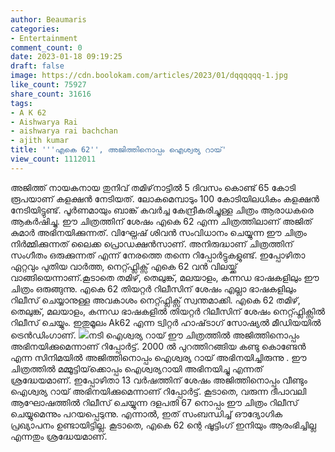 ```yaml
---
author: Beaumaris
categories:
- Entertainment
comment_count: 0
date: 2023-01-18 09:19:25
draft: false
image: https://cdn.boolokam.com/articles/2023/01/dqqqqqq-1.jpg
like_count: 75927
share_count: 31616
tags:
- A K 62
- Aishwarya Rai
- aishwarya rai bachchan
- ajith kumar
title: '''എകെ 62'', അജിത്തിനൊപ്പം ഐശ്വര്യ റായ്'
view_count: 1112011
---
```


അജിത്ത് നായകനായ തുനിവ് തമിഴ്‌നാട്ടിൽ 5 ദിവസം കൊണ്ട് 65 കോടി രൂപയാണ് കളക്ഷൻ നേടിയത്. ലോകമെമ്പാടും 100 കോടിയിലധികം കളക്ഷൻ നേടിയിട്ടുണ്ട്. പൂർണമായും ബാങ്ക് കവർച്ച കേന്ദ്രീകരിച്ചുള്ള ചിത്രം ആരാധകരെ ആകർഷിച്ചു. ഈ ചിത്രത്തിന് ശേഷം എകെ 62 എന്ന ചിത്രത്തിലാണ് അജിത് കുമാർ അഭിനയിക്കുന്നത്. വിഘ്നേഷ് ശിവൻ സംവിധാനം ചെയ്യുന്ന ഈ ചിത്രം നിർമ്മിക്കുന്നത് ലൈക്ക പ്രൊഡക്ഷൻസാണ്. അനിരുദ്ധാണ് ചിത്രത്തിന് സംഗീതം ഒരുക്കുന്നത് എന്ന് നേരത്തെ തന്നെ റിപ്പോർട്ടുകളുണ്ട്. ഇപ്പോഴിതാ ഏറ്റവും പുതിയ വാർത്ത, നെറ്റ്ഫ്ലിക്സ് എകെ 62 വൻ വിലയ്ക്ക് വാങ്ങിയെന്നാണ്.കൂടാതെ തമിഴ്, തെലുങ്ക്, മലയാളം, കന്നഡ ഭാഷകളിലും ഈ ചിത്രം ഒരുങ്ങുന്നു. എകെ 62 തിയറ്റർ റിലീസിന് ശേഷം എല്ലാ ഭാഷകളിലും റിലീസ് ചെയ്യാനുള്ള അവകാശം നെറ്റ്ഫ്ലിക്സ് സ്വന്തമാക്കി. എകെ 62 തമിഴ്, തെലുങ്ക്, മലയാളം, കന്നഡ ഭാഷകളിൽ തിയറ്റർ റിലീസിന് ശേഷം നെറ്റ്ഫ്ലിക്സിൽ റിലീസ് ചെയ്യും. ഇതുമൂലം Ak62 എന്ന ട്വിറ്റർ ഹാഷ്‌ടാഗ് സോഷ്യൽ മീഡിയയിൽ ട്രെൻഡിംഗാണ്. ![](https://cdn.boolokam.com/articles/2023/01/dqqqqqq-1.jpg)നടി ഐശ്വര്യ റായ് ഈ ചിത്രത്തിൽ അജിത്തിനൊപ്പം അഭിനയിക്കുമെന്നാണ് റിപ്പോർട്ട്. 2000 ൽ പുറത്തിറങ്ങിയ കണ്ടു കൊണ്ടേൻ എന്ന സിനിമയിൽ അജിത്തിനൊപ്പം ഐശ്വര്യ റായ് അഭിനയിച്ചിരുന്നു . ഈ ചിത്രത്തിൽ മമ്മൂട്ടിയ്‌ക്കൊപ്പം ഐശ്വര്യറായി അഭിനയിച്ചു എന്നത് ശ്രദ്ധേയമാണ്. ഇപ്പോഴിതാ 13 വർഷത്തിന് ശേഷം അജിത്തിനൊപ്പം വീണ്ടും ഐശ്വര്യ റായ് അഭിനയിക്കുമെന്നാണ് റിപ്പോർട്ട്. കൂടാതെ, വരുന്ന ദീപാവലി ആഘോഷത്തിൽ റിലീസ് ചെയ്യുന്ന ദളപതി 67 നൊപ്പം ഈ ചിത്രം റിലീസ് ചെയ്യുമെന്നും പറയപ്പെടുന്നു. എന്നാൽ, ഇത് സംബന്ധിച്ച് ഔദ്യോഗിക പ്രഖ്യാപനം ഉണ്ടായിട്ടില്ല. കൂടാതെ, എകെ 62 ന്റെ ഷൂട്ടിംഗ് ഇനിയും ആരംഭിച്ചില്ല എന്നതും ശ്രദ്ധേയമാണ്.